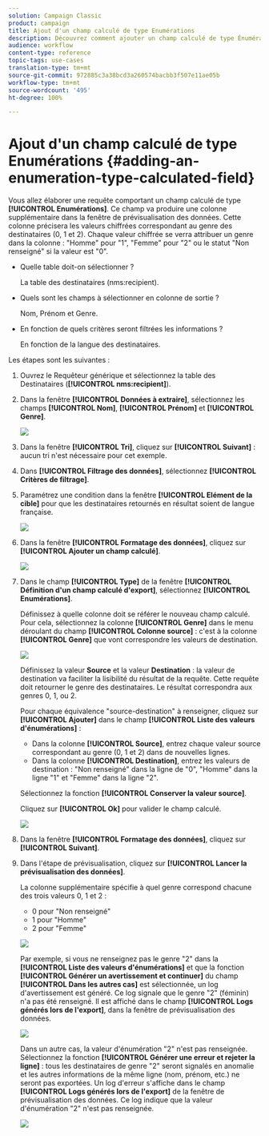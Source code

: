 ```yaml
---
solution: Campaign Classic
product: campaign
title: Ajout d'un champ calculé de type Enumérations
description: Découvrez comment ajouter un champ calculé de type Énumérations
audience: workflow
content-type: reference
topic-tags: use-cases
translation-type: tm+mt
source-git-commit: 972885c3a38bcd3a260574bacbb3f507e11ae05b
workflow-type: tm+mt
source-wordcount: '495'
ht-degree: 100%

---
```



# Ajout d&#39;un champ calculé de type Enumérations {#adding-an-enumeration-type-calculated-field}

Vous allez élaborer une requête comportant un champ calculé de type **[!UICONTROL Enumérations]**. Ce champ va produire une colonne supplémentaire dans la fenêtre de prévisualisation des données. Cette colonne précisera les valeurs chiffrées correspondant au genre des destinataires (0, 1 et 2). Chaque valeur chiffrée se verra attribuer un genre dans la colonne : &quot;Homme&quot; pour &quot;1&quot;, &quot;Femme&quot; pour &quot;2&quot; ou le statut &quot;Non renseigné&quot; si la valeur est &quot;0&quot;.

* Quelle table doit-on sélectionner ?

   La table des destinataires (nms:recipient).

* Quels sont les champs à sélectionner en colonne de sortie ?

   Nom, Prénom et Genre.

* En fonction de quels critères seront filtrées les informations ?

   En fonction de la langue des destinataires.

Les étapes sont les suivantes :

1. Ouvrez le Requêteur générique et sélectionnez la table des Destinataires (**[!UICONTROL nms:recipient]**).
1. Dans la fenêtre **[!UICONTROL Données à extraire]**, sélectionnez les champs **[!UICONTROL Nom]**, **[!UICONTROL Prénom]** et **[!UICONTROL Genre]**.

   ![](assets/query_editor_nveau_73.png)

1. Dans la fenêtre **[!UICONTROL Tri]**, cliquez sur **[!UICONTROL Suivant]** : aucun tri n&#39;est nécessaire pour cet exemple.
1. Dans **[!UICONTROL Filtrage des données]**, sélectionnez **[!UICONTROL Critères de filtrage]**.
1. Paramétrez une condition dans la fenêtre **[!UICONTROL Elément de la cible]** pour que les destinataires retournés en résultat soient de langue française.

   ![](assets/query_editor_nveau_74.png)

1. Dans la fenêtre **[!UICONTROL Formatage des données]**, cliquez sur **[!UICONTROL Ajouter un champ calculé]**.

   ![](assets/query_editor_nveau_75.png)

1. Dans le champ **[!UICONTROL Type]** de la fenêtre **[!UICONTROL Définition d&#39;un champ calculé d&#39;export]**, sélectionnez **[!UICONTROL Enumérations]**.

   Définissez à quelle colonne doit se référer le nouveau champ calculé. Pour cela, sélectionnez la colonne **[!UICONTROL Genre]** dans le menu déroulant du champ **[!UICONTROL Colonne source]** : c&#39;est à la colonne **[!UICONTROL Genre]** que vont correspondre les valeurs de destination.

   ![](assets/query_editor_nveau_76.png)

   Définissez la valeur **Source** et la valeur **Destination** : la valeur de destination va faciliter la lisibilité du résultat de la requête. Cette requête doit retourner le genre des destinataires. Le résultat correspondra aux genres 0, 1, ou 2.

   Pour chaque équivalence &quot;source-destination&quot; à renseigner, cliquez sur **[!UICONTROL Ajouter]** dans le champ **[!UICONTROL Liste des valeurs d&#39;énumérations]** :

   * Dans la colonne **[!UICONTROL Source]**, entrez chaque valeur source correspondant au genre (0, 1 et 2) dans de nouvelles lignes.
   * Dans la colonne **[!UICONTROL Destination]**, entrez les valeurs de destination : &quot;Non renseigné&quot; dans la ligne de &quot;0&quot;, &quot;Homme&quot; dans la ligne &quot;1&quot; et &quot;Femme&quot; dans la ligne &quot;2&quot;.

   Sélectionnez la fonction **[!UICONTROL Conserver la valeur source]**.

   Cliquez sur **[!UICONTROL Ok]** pour valider le champ calculé.

   ![](assets/query_editor_nveau_77.png)

1. Dans la fenêtre **[!UICONTROL Formatage des données]**, cliquez sur **[!UICONTROL Suivant]**.
1. Dans l&#39;étape de prévisualisation, cliquez sur **[!UICONTROL Lancer la prévisualisation des données]**.

   La colonne supplémentaire spécifie à quel genre correspond chacune des trois valeurs 0, 1 et 2 :

   * 0 pour &quot;Non renseigné&quot;
   * 1 pour &quot;Homme&quot;
   * 2 pour &quot;Femme&quot;

   ![](assets/query_editor_nveau_78.png)

   Par exemple, si vous ne renseignez pas le genre &quot;2&quot; dans la **[!UICONTROL Liste des valeurs d&#39;énumérations]** et que la fonction **[!UICONTROL Générer un avertissement et continuer]** du champ **[!UICONTROL Dans les autres cas]** est sélectionnée, un log d&#39;avertissement est généré. Ce log signale que le genre &quot;2&quot; (féminin) n&#39;a pas été renseigné. Il est affiché dans le champ **[!UICONTROL Logs générés lors de l&#39;export]**, dans la fenêtre de prévisualisation des données.

   ![](assets/query_editor_nveau_79.png)

   Dans un autre cas, la valeur d&#39;énumération &quot;2&quot; n&#39;est pas renseignée. Sélectionnez la fonction **[!UICONTROL Générer une erreur et rejeter la ligne]** : tous les destinataires de genre &quot;2&quot; seront signalés en anomalie et les autres informations de la même ligne (nom, prénom, etc.) ne seront pas exportées. Un log d&#39;erreur s&#39;affiche dans le champ **[!UICONTROL Logs générés lors de l&#39;export]** de la fenêtre de prévisualisation des données. Ce log indique que la valeur d&#39;énumération &quot;2&quot; n&#39;est pas renseignée.

   ![](assets/query_editor_nveau_80.png)

